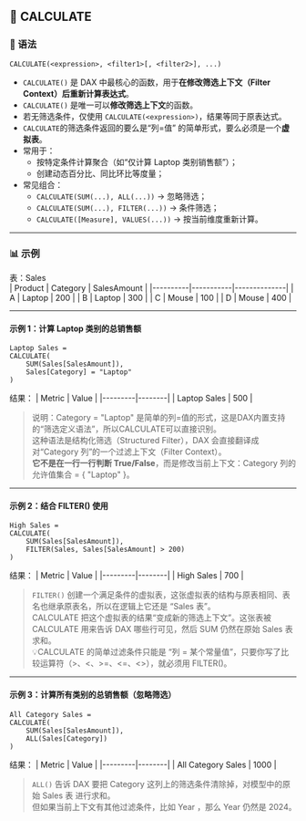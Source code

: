 ## 🧩 CALCULATE
### 📘 语法
```DAX
CALCULATE(<expression>, <filter1>[, <filter2>], ...)
```
- `CALCULATE()` 是 DAX 中最核心的函数，用于**在修改筛选上下文（Filter Context）后重新计算表达式**。
- `CALCULATE()` 是唯一可以**修改筛选上下文**的函数。   
- 若无筛选条件，仅使用 `CALCULATE(<expression>)`，结果等同于原表达式。
- `CALCULATE`的筛选条件返回的要么是“列=值” 的简单形式，要么必须是一个**虚拟表**。   
- 常用于：
  - 按特定条件计算聚合（如“仅计算 Laptop 类别销售额”）；  
  - 创建动态百分比、同比环比等度量；  
- 常见组合：
  - `CALCULATE(SUM(...), ALL(...))` → 忽略筛选；
  - `CALCULATE(SUM(...), FILTER(...))` → 条件筛选；
  - `CALCULATE([Measure], VALUES(...))` → 按当前维度重新计算。

---

### 📊 示例
表：Sales  
| Product | Category | SalesAmount |
|----------|-----------|--------------|
| A | Laptop | 200 |
| B | Laptop | 300 |
| C | Mouse | 100 |
| D | Mouse | 400 |

---

#### 示例 1：计算 Laptop 类别的总销售额
```DAX
Laptop Sales =
CALCULATE(
    SUM(Sales[SalesAmount]),
    Sales[Category] = "Laptop"
)
```

结果：
| Metric | Value |
|---------|--------|
| Laptop Sales | 500 |

> 说明：Category = "Laptop" 是简单的列=值的形式，这是DAX内置支持的“筛选定义语法”，所以CALCULATE可以直接识别。  
> 这种语法是结构化筛选（Structured Filter），DAX 会直接翻译成对“Category 列”的一个过滤上下文（Filter Context）。  
> **它不是在一行一行判断 True/False**，而是修改当前上下文：Category 列的允许值集合 = { "Laptop" }。 

---
#### 示例 2：结合 FILTER() 使用
```DAX
High Sales =
CALCULATE(
    SUM(Sales[SalesAmount]),
    FILTER(Sales, Sales[SalesAmount] > 200)
)
```

结果：
| Metric | Value |
|---------|--------|
| High Sales | 700 |

> `FILTER()` 创建一个满足条件的虚拟表，这张虚拟表的结构与原表相同、表名也继承原表名，所以在逻辑上它还是 “Sales 表”。  
> CALCULATE 把这个虚拟表的结果“变成新的筛选上下文”。这张表被 CALCULATE 用来告诉 DAX 哪些行可见，然后 SUM 仍然在原始 Sales 表求和。  
> 💡CALCULATE 的简单过滤条件只能是 “列 = 某个常量值”，只要你写了比较运算符（>、<、>=、<=、<>），就必须用 FILTER()。  
---

#### 示例 3：计算所有类别的总销售额（忽略筛选）
```DAX
All Category Sales =
CALCULATE(
    SUM(Sales[SalesAmount]),
    ALL(Sales[Category])
)
```

结果：
| Metric | Value |
|---------|--------|
| All Category Sales | 1000 |

> `ALL()` 告诉 DAX 要把 Category 这列上的筛选条件清除掉，对模型中的原始 Sales 表 进行求和。  
> 但如果当前上下文有其他过滤条件，比如 Year ，那么 Year 仍然是 2024。
